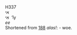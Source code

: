 <body>
  <p>H337<br>  אי  <br> אִי  ‎  ‘ı̂y  <br><i>ee </i><br>Shortened from <a href="h0188.htm">188</a>  <i>alas!</i>: - woe.<br></p>
 </body>